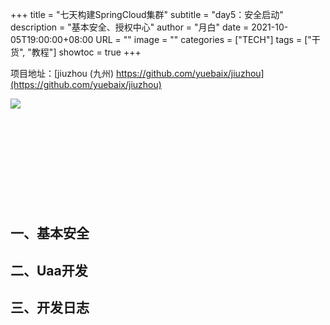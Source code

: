 +++
title       = "七天构建SpringCloud集群"
subtitle    = "day5：安全启动"
description = "基本安全、授权中心"
author      = "月白"
date        = 2021-10-05T19:00:00+08:00
URL         = ""
image       = ""
categories  = ["TECH"]
tags        = ["干货", "教程"]
showtoc     = true
+++

项目地址：[jiuzhou (九州) https://github.com/yuebaix/jiuzhou](https://github.com/yuebaix/jiuzhou)

<a style="display: inline-block;width: 400px;height: 170px" target="_blank" href="https://github.com/yuebaix/jiuzhou">
    <img align="left" src="https://github-readme-stats.vercel.app/api/pin/?username=yuebaix&theme=highcontrast&repo=jiuzhou" />
</a>

## 一、基本安全

## 二、Uaa开发

## 三、开发日志


